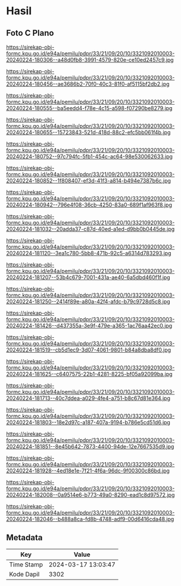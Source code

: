 # Hasil

## Foto C Plano

https://sirekap-obj-formc.kpu.go.id/e94a/pemilu/pdpr/33/21/09/20/10/3321092010003-20240224-180306--a48d0fb8-3991-4579-820e-ce10ed2457c9.jpg

https://sirekap-obj-formc.kpu.go.id/e94a/pemilu/pdpr/33/21/09/20/10/3321092010003-20240224-180456--ae3686b2-70f0-40c3-81f0-af5115bf2db2.jpg

https://sirekap-obj-formc.kpu.go.id/e94a/pemilu/pdpr/33/21/09/20/10/3321092010003-20240224-180555--ba5eedd4-f78e-4c15-a598-f07290be8279.jpg

https://sirekap-obj-formc.kpu.go.id/e94a/pemilu/pdpr/33/21/09/20/10/3321092010003-20240224-180655--15723843-521d-418d-88c2-efc5bb061f4b.jpg

https://sirekap-obj-formc.kpu.go.id/e94a/pemilu/pdpr/33/21/09/20/10/3321092010003-20240224-180752--97c794fc-5fb1-454c-ac64-98e530062633.jpg

https://sirekap-obj-formc.kpu.go.id/e94a/pemilu/pdpr/33/21/09/20/10/3321092010003-20240224-180852--1f808407-ef3d-41f3-a814-b494e7387b6c.jpg

https://sirekap-obj-formc.kpu.go.id/e94a/pemilu/pdpr/33/21/09/20/10/3321092010003-20240224-180942--796e4f08-36cb-4250-83a0-689f1af963f8.jpg

https://sirekap-obj-formc.kpu.go.id/e94a/pemilu/pdpr/33/21/09/20/10/3321092010003-20240224-181032--20adda37-c87d-40ed-a1ed-d9bb0b0445de.jpg

https://sirekap-obj-formc.kpu.go.id/e94a/pemilu/pdpr/33/21/09/20/10/3321092010003-20240224-181120--3ea1c780-5bb8-471b-92c5-a6314d783293.jpg

https://sirekap-obj-formc.kpu.go.id/e94a/pemilu/pdpr/33/21/09/20/10/3321092010003-20240224-181207--53b4c679-7001-431a-ae40-6a5dbd460f1f.jpg

https://sirekap-obj-formc.kpu.go.id/e94a/pemilu/pdpr/33/21/09/20/10/3321092010003-20240224-181250--2414f89e-a80a-42f4-afdc-b79c9728d5c8.jpg

https://sirekap-obj-formc.kpu.go.id/e94a/pemilu/pdpr/33/21/09/20/10/3321092010003-20240224-181426--d437355a-3e9f-479e-a365-1ac76aa42ec0.jpg

https://sirekap-obj-formc.kpu.go.id/e94a/pemilu/pdpr/33/21/09/20/10/3321092010003-20240224-181519--cb5d1ec9-3d07-4061-9801-b84a8dba8df0.jpg

https://sirekap-obj-formc.kpu.go.id/e94a/pemilu/pdpr/33/21/09/20/10/3321092010003-20240224-181625--c6407575-22b1-4281-8225-bf05a92099ba.jpg

https://sirekap-obj-formc.kpu.go.id/e94a/pemilu/pdpr/33/21/09/20/10/3321092010003-20240224-181713--40c7ddea-a029-4fe4-a751-b8c67d81e364.jpg

https://sirekap-obj-formc.kpu.go.id/e94a/pemilu/pdpr/33/21/09/20/10/3321092010003-20240224-181803--18e2d97c-a187-407a-9194-b786e5cd51d6.jpg

https://sirekap-obj-formc.kpu.go.id/e94a/pemilu/pdpr/33/21/09/20/10/3321092010003-20240224-181851--8e45b642-7873-4400-94de-12e7667535d9.jpg

https://sirekap-obj-formc.kpu.go.id/e94a/pemilu/pdpr/33/21/09/20/10/3321092010003-20240224-181928--4ed18e1e-7f21-4f6a-96dc-9f00300c86bd.jpg

https://sirekap-obj-formc.kpu.go.id/e94a/pemilu/pdpr/33/21/09/20/10/3321092010003-20240224-182008--0a9514e6-b773-49a0-8290-ead1c8d97572.jpg

https://sirekap-obj-formc.kpu.go.id/e94a/pemilu/pdpr/33/21/09/20/10/3321092010003-20240224-182046--b488a8ca-fd8b-4748-adf9-00d6416cda48.jpg


## Metadata

| Key        | Value               |
| ---------- | ------------------- |
| Time Stamp | 2024-03-17 13:03:47 |
| Kode Dapil | 3302                |




